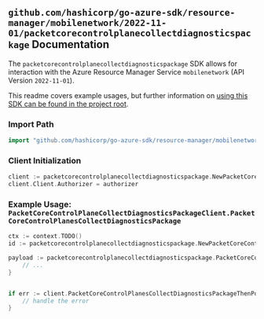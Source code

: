 
## `github.com/hashicorp/go-azure-sdk/resource-manager/mobilenetwork/2022-11-01/packetcorecontrolplanecollectdiagnosticspackage` Documentation

The `packetcorecontrolplanecollectdiagnosticspackage` SDK allows for interaction with the Azure Resource Manager Service `mobilenetwork` (API Version `2022-11-01`).

This readme covers example usages, but further information on [using this SDK can be found in the project root](https://github.com/hashicorp/go-azure-sdk/tree/main/docs).

### Import Path

```go
import "github.com/hashicorp/go-azure-sdk/resource-manager/mobilenetwork/2022-11-01/packetcorecontrolplanecollectdiagnosticspackage"
```


### Client Initialization

```go
client := packetcorecontrolplanecollectdiagnosticspackage.NewPacketCoreControlPlaneCollectDiagnosticsPackageClientWithBaseURI("https://management.azure.com")
client.Client.Authorizer = authorizer
```


### Example Usage: `PacketCoreControlPlaneCollectDiagnosticsPackageClient.PacketCoreControlPlanesCollectDiagnosticsPackage`

```go
ctx := context.TODO()
id := packetcorecontrolplanecollectdiagnosticspackage.NewPacketCoreControlPlaneID("12345678-1234-9876-4563-123456789012", "example-resource-group", "packetCoreControlPlaneValue")

payload := packetcorecontrolplanecollectdiagnosticspackage.PacketCoreControlPlaneCollectDiagnosticsPackage{
	// ...
}


if err := client.PacketCoreControlPlanesCollectDiagnosticsPackageThenPoll(ctx, id, payload); err != nil {
	// handle the error
}
```

